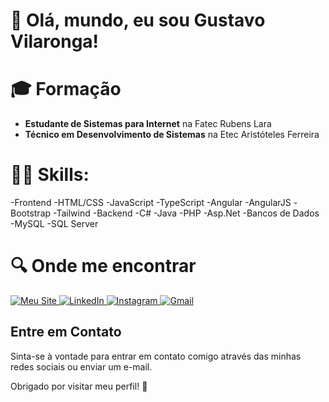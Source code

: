 # 👋 Olá, mundo, eu sou Gustavo Vilaronga!

# 🎓 Formação
- <b>Estudante de Sistemas para Internet</b> na Fatec Rubens Lara
- <b>Técnico em Desenvolvimento de Sistemas</b> na Etec Aristóteles Ferreira
  
# 👩‍💻 Skills:
-Frontend
  -HTML/CSS
  -JavaScript
  -TypeScript
  -Angular
  -AngularJS
  -Bootstrap
  -Tailwind
-Backend
  -C#
  -Java
  -PHP
  -Asp.Net
-Bancos de Dados
  -MySQL
  -SQL Server


# 🔍 Onde me encontrar
<p>
  <a href="https://www.gustavo-vilaronga.com.br" target="_blank">
    <img src="https://img.shields.io/badge/%20Meu%20Site-6f42c1?style=for-the-badge&logo=firefox-browser&logoColor=white" alt="Meu Site">
  </a>
  <a href="https://www.linkedin.com/in/gustavo-negrão" target="_blank">
    <img src="https://img.shields.io/badge/💻%20LinkedIn-0A66C2?style=for-the-badge&logo=linkedin&logoColor=white" alt="LinkedIn">
  </a>
  <a href="https://www.instagram.com/gug4_negrao/profilecard/?igsh=MXUwbnNmajgwc2cxdg==" target="_blank">
    <img src="https://img.shields.io/badge/%20Instagram-E4405F?style=for-the-badge&logo=instagram&logoColor=white" alt="Instagram">
  </a>
  <a href="mailto:guieguganegrao@gmail.com">
    <img src="https://img.shields.io/badge/%20Gmail-D14836?style=for-the-badge&logo=gmail&logoColor=white" alt="Gmail">
  </a>
</p>


## Entre em Contato
Sinta-se à vontade para entrar em contato comigo através das minhas redes sociais ou enviar um e-mail.

Obrigado por visitar meu perfil! 🚀
